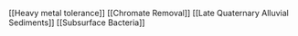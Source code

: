 [[Heavy metal tolerance]]
[[Chromate Removal]]
[[Late Quaternary Alluvial Sediments]]
[[Subsurface Bacteria]]
